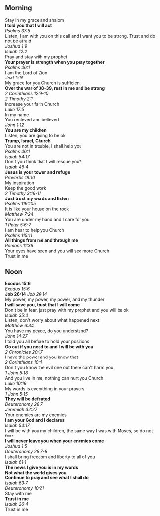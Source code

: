 ## Morning

Stay in my grace and shalom  
**I told you that I will act**  
_Psalms 37:5_  
Listen, I am with you on this call and I want you to be strong. Trust and do not be afraid  
_Joshua 1:9_  
_Isaiah 12:2_  
Pray and stay with my prophet  
**Your prayer is strength when you pray together**  
_Psalms 46:1_  
I am the Lord of Zion  
_Joel 3:16_  
My grace for you Church is sufficient  
**Over the war of 38-39, rest in me and be strong**  
_2 Corinthians 12:9-10_  
_2 Timothy 2:1_  
Increase your faith Church  
_Luke 17:5_  
In my name  
You recieved and believed  
_John 1:12_  
**You are my children**  
Listen, you are going to be ok   
**Trump, Israel, Church**  
You are not in trouble, I shall help you  
_Psalms 46:1_  
_Isaiah 54:17_  
Don't you think that I will rescue you?  
_Isaiah 46:4_  
**Jesus is your tower and refuge**  
_Proverbs 18:10_  
My inspiration  
Keep the good work  
_2 Timothy 3:16-17_  
**Just trust my words and listen**  
_Psalms 119:105_  
It is like your house on the rock  
_Matthew 7:24_  
You are under my hand and I care for you  
_1 Peter 5:6-7_  
I am hear to help you Church  
_Psalms 115:11_  
**All things from me and through me**  
_Romans 11:36_  
Your eyes have seen and you will see more Church  
Trust in me  

## Noon
**Exodus 15:6**  
_Exodus 15:6_  
**Job 26:14**
_Job 26:14_  
My power, my power, my power, and my thunder  
**I will save you, trust that I will come**  
Don't be in fear, just pray with my prophet and you will be ok  
_Isaiah 35:4_  
Listen, don't worry about what happened next  
_Matthew 6:34_  
You have my peace, do you understand?  
_John 14:27_  
I told you all before to hold your positions  
**Go out if you need to and I will be with you**  
_2 Chronicles 20:17_  
I have the power and you know that  
_2 Corinthians 10:4_  
Don't you know the evil one out there can't harm you  
_1 John 5:18_  
And you live in me, nothing can hurt you Church  
_Luke 10:19_  
My words is everything in your prayers  
_1 John 5:15_  
**They will be defeated**  
_Deuteronomy 28:7_  
_Jeremiah 32:27_  
Your enemies are my enemies  
**I am your God and I declares**  
_Isaiah 54:17_  
I will be with you my children, the same way I was with Moses, so do not fear  
**I will never leave you when your enemies come**  
_Joshua 1:5_  
_Deuteronomy 28:7-8_  
I shall bring freedom and liberty to all of you  
_Isaiah 61:1_  
**The news I give you is in my words**  
**Not what the world gives you**  
**Continue to pray and see what I shall do**  
_Isaiah 63:7_  
_Deuteronomy 10:21_  
Stay with me  
**Trust in me**  
_Isaiah 26:4_  
Trust in me  
